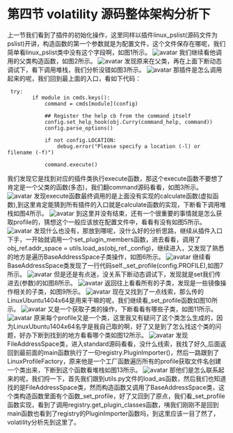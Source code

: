 # 第四节 volatility 源码整体架构分析下
上一节我们看到了插件的初始化操作，这里同样以插件linux_pslist(源码文件为pslist)开讲，构造函数的第一个参数就是为配置文件，这个文件保存在哪呢，我们简单看linux_pslist类中没有这个字段啊，如图1所示。
![avatar](https://github.com/haidragon/MemoryForensics/blob/master/pages/Chapter1/page4/images/1cof.png)
我们继续看他调用的父类构造函数，如图2所示。
![avatar](https://github.com/haidragon/MemoryForensics/blob/master/pages/Chapter1/page4/images/2cof.png)
发现原来在父类，再在上面下断动态调试下，看下调用堆栈，我们分析没错如图3所示。
![avatar](https://github.com/haidragon/MemoryForensics/blob/master/pages/Chapter1/page4/images/3cof.png)
那插件是怎么调用起来的呢，我们回到最上面的入口，看如下代码：
```
 try:
        if module in cmds.keys():
            command = cmds[module](config)

            ## Register the help cb from the command itself
            config.set_help_hook(obj.Curry(command_help, command))
            config.parse_options()

            if not config.LOCATION:
                debug.error("Please specify a location (-l) or filename (-f)")

            command.execute()
```
我们发现它是找到对应的插件类执行execute函数，那这个execute函数不要想了肯定是一个父类的函数(多态)，我们翻command源码看看，如图3所示。
![avatar](https://github.com/haidragon/MemoryForensics/blob/master/pages/Chapter1/page4/images/comd1.png)
发现execute函数最终调用的是上面没有实现的calculate函数(虚拟函数),到这里肯定能猜到所有插件的入口就是calculate函数的实现，下断看下调用堆栈如图4所示。
![avatar](https://github.com/haidragon/MemoryForensics/blob/master/pages/Chapter1/page4/images/comd2.png)
到这里并没有结束，还有一个很重要的事情就是怎么获取profile的，猜想这个一般应该放在配置文件中，看看有没有如图5所示。
![avatar](https://github.com/haidragon/MemoryForensics/blob/master/pages/Chapter1/page4/images/5.png)
发现什么也没有，那放到哪呢，没什么好的分析思路，继续从插件入口下手，一开始就调用一个set_plugin_members函数，进去看看，调用了 obj_ref.addr_space = utils.load_as(obj_ref._config)，继续进入，又发现了熟悉的地方是遍历BaseAddressSpace子类操作，如图6所示。
![avatar](https://github.com/haidragon/MemoryForensics/blob/master/pages/Chapter1/page4/images/6class.png)
继续看BaseAddressSpace类发现了一行代码self._set_profile(config.PROFILE),如图7所示。
![avatar](https://github.com/haidragon/MemoryForensics/blob/master/pages/Chapter1/page4/images/7file.png)
但是还是有点迷，没关系下断动态调试下，发现就是set我们传进去(参数)的如图8所示。
![avatar](https://github.com/haidragon/MemoryForensics/blob/master/pages/Chapter1/page4/images/8set.png)
返回往上看看所有的子类，发现是一些镜像操作相关的子类，如图9所示。
![avatar](https://github.com/haidragon/MemoryForensics/blob/master/pages/Chapter1/page4/images/9.png)
现在又找到了一点线索，那么传的LinuxUbuntu1404x64是用来干嘛的呢，我们继续看_set_profile函数如图10所示。
![avatar](https://github.com/haidragon/MemoryForensics/blob/master/pages/Chapter1/page4/images/10set.png)
又是一个获取子类的操作，下断看看有哪些子类，如图11所示。
![avatar](https://github.com/haidragon/MemoryForensics/blob/master/pages/Chapter1/page4/images/11.png)
原来每个profile又是一个类，这里我又有疑问了这个类怎么生成的，因为LinuxUbuntu1404x64名字是我自己取的啊，好了又是到了怎么找这个类的问题，好办下断到找到的地方看看哪个类如图12所示。
![avatar](https://github.com/haidragon/MemoryForensics/blob/master/pages/Chapter1/page4/images/12.png)
发现FileAddressSpace类，进入standard源码看看，没什么线索，我找了好久,后面返回到最前面的main函数执行了一句registry.PluginImporter()，然后一路跟到了LinuxProfileFactory，原来他是一个工厂函数遍历所有的profile获取文件名创建一个类出来，下断到这个函数看堆栈如图13所示。
![avatar](https://github.com/haidragon/MemoryForensics/blob/master/pages/Chapter1/page4/images/13.png)
那他们是怎么联系起来的呢，我们捋一下，首先我们跟到utils.py文件的load_as函数，然后我们也知道找的是FileAddressSpace类，然而构造函数又调用了BaseAddressSpace类，这个类构造函数里面有个函数_set_profile，好了又回到了原点，我们看_set_profile函数实现，看到了调用registry.get_plugin_classes函数，咦我们刚刚不是回到main函数也看到了registry的PluginImporter函数吗，到这里应该一目了然了，volatility分析先到这里了。

